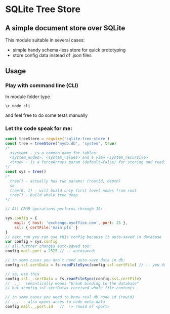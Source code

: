 # SQLite Tree Store
## A simple document store over SQLite
This module suitable in several cases:
- simple handy schema-less store for quick prototyping
- store config data instead of .json files

## Usage

### Play with command line (CLI)

In module folder type
```
\> node cli
```
and feel free to do some tests manually

### Let the code speak for me:
```javascript
const treeStore = require('sqlite-tree-store')
const tree = treeStore('mydb.db', 'system', true) 
/*
  <system> - is a common name for tables:
  <system_nodes>, <system_values> and a view <system_recursive>
  <true> - is a forceArrays param (default=false) for storing and reading arrays
*/
const sys = tree()
/*
  tree() - actually has two params: (rootId, depth)
  so
  tree(0, 1) - will build only first level nodes from root
  tree() - build whole tree deep
*/

// All CRUD operations performs through JS:

sys.config = { 
    mail: { host: 'exchange.myoffice.com', port: 25 }, 
    ssl: { certFile:'main.pfx' }
}
// next run you can use this config because it auto-saved in database
var config = sys.config
// all further changes auto-saved too:
config.mail.port = 2525 // -- autosaved!

// in some cases you don't need auto-save data in db:
config.ssl.sertData = fs.readFileSync(config.ssl.certFile) // -- you don't need store whole file in db

// so, use this
config.ssl._.sertData = fs.readFileSync(config.ssl.certFile)
//  ._.  semantically means "break binding to the database"
// but <config.ssl.sertData> received whole file contents

// in some cases you need to know real db node id (rowid)
// ._.  - also opens acces to node meta-data
config.mail._.port.id   //  -> rowid of <port>
```

